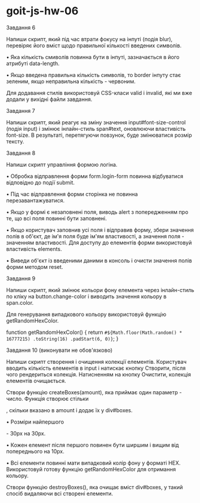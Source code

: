 # goit-js-hw-06

Завдання 6

Напиши скрипт, який під час втрати фокусу на інпуті (подія blur), перевіряє його
вміст щодо правильної кількості введених символів.

• Яка кількість смиволів повинна бути в інпуті, зазначається в його атрибуті
data-length.

• Якщо введена правильна кількість символів, то border інпуту стає зеленим, якщо
неправильна кількість - червоним.

Для додавання стилів використовуй CSS-класи valid і invalid, які ми вже додали у
вихідні файли завдання.

<!--  -->

Завдання 7

Напиши скрипт, який реагує на зміну значення input#font-size-control (подія
input) і змінює інлайн-стиль span#text, оновлюючи властивість font-size. В
результаті, перетягуючи повзунок, буде змінюватися розмір тексту.

<!--  -->

Завдання 8

Напиши скрипт управління формою логіна.

• Обробка відправлення форми form.login-form повинна відбуватися відповідно до
події submit.

• Під час відправлення форми сторінка не повинна перезавантажуватися.

• Якщо у формі є незаповнені поля, виводь alert з попередженням про те, що всі
поля повинні бути заповнені.

• Якщо користувач заповнив усі поля і відправив форму, збери значення полів в
об'єкт, де ім'я поля буде ім'ям властивості, а значення поля - значенням
властивості. Для доступу до елементів форми використовуй властивість elements.

• Виведи об'єкт із введеними даними в консоль і очисти значення полів форми
методом reset.

<!--  -->

Завдання 9

Напиши скрипт, який змінює кольори фону елемента <body> через інлайн-стиль по
кліку на button.change-color і виводить значення кольору в span.color.

Для генерування випадкового кольору використовуй функцію getRandomHexColor.

function getRandomHexColor() { return
`#${Math.floor(Math.random() * 16777215) .toString(16) .padStart(6, 0)}`; }

<!--  -->

Завдання 10 (виконувати не обов'язково)

Напиши скрипт створення і очищення колекції елементів. Користувач вводить
кількість елементів в input і натискає кнопку Створити, після чого рендериться
колекція. Натисненням на кнопку Очистити, колекція елементів очищається.

Створи функцію createBoxes(amount), яка приймає один параметр - число. Функція
створює стільки <div>, скільки вказано в amount і додає їх у div#boxes.

• Розміри найпершого <div> - 30px на 30px.

• Кожен елемент після першого повинен бути ширшим і вищим від попереднього на
10px.

• Всі елементи повинні мати випадковий колір фону у форматі HEX. Використовуй
готову функцію getRandomHexColor для отримання кольору.

Створи функцію destroyBoxes(), яка очищає вміст div#boxes, у такий спосіб
видаляючи всі створені елементи.
